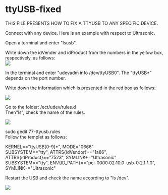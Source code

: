 # ttyUSB-fixed
THIS FILE PRESENTS HOW TO FIX A TTYUSB TO ANY SPECIFIC DEVICE.  

Connect with any device. Here is an example with respect to Ultrasonic.  

Open a terminal and enter "lsusb".  

Write down the idVender and idProduct from the numbers in the yellow box, respectively, as follows:  
![](https://github.com/junqi047/ttyUSB-fixed/raw/master/img/idVendor_and_idProduct.png)  

In the terminal and enter "udevadm info /dev/ttyUSB0". The "ttyUSB*" depends on the port number.

Write down the information which is presented in the red box as follows:  

![](https://github.com/junqi047/ttyUSB-fixed/raw/master/img/12.PNG)  

Go to the folder: /ect/udev/rules.d  
Then"ls", check the name of the rules.  

![](https://github.com/junqi047/ttyUSB-fixed/raw/master/img/address.png)  

sudo gedit 77-ttyusb.rules  
Follow the templet as follows:  

KERNEL=="ttyUSB[0-9]*", MODE="0666"  
SUBSYSTEM=="tty", ATTRS{idVendor}=="1a86", ATTRS{idProduct}=="7523", SYMLINK+="Ultrasonic"  
SUBSYSTEM=="tty", ENV{ID_PATH}=="pci-0000:02:10.0-usb-0:2.1:1.0", SYMLINK+="Ultrasonic"  

Restart the USB and check the name according to "ls /dev".  

![](https://github.com/junqi047/ttyUSB-fixed/raw/master/img/13.PNG)  


